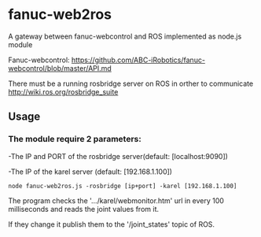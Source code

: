 # fanuc-web2ros
A gateway between fanuc-webcontrol and ROS implemented as node.js module 

Fanuc-webcontrol:
https://github.com/ABC-iRobotics/fanuc-webcontrol/blob/master/API.md

There must be a running rosbridge server on ROS in orther to communicate
http://wiki.ros.org/rosbridge_suite

## Usage

### The module require 2 parameters:

-The IP and PORT of the rosbridge server(default: [localhost:9090])

-The IP of the karel server (default: [192.168.1.100])

`node fanuc-web2ros.js -rosbridge [ip+port] -karel [192.168.1.100]`


The program checks the '.../karel/webmonitor.htm' url in every 100 milliseconds and reads the joint values from it.

If they change it publish them to the '/joint_states' topic of ROS.

